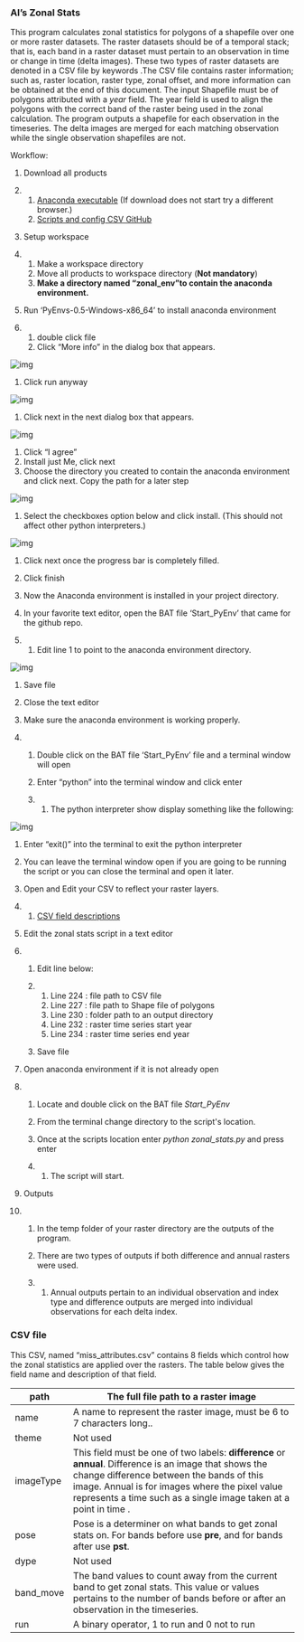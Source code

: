 ### Al’s Zonal Stats



This program calculates zonal statistics for polygons of a shapefile over one or more raster datasets. The raster datasets should be of a temporal stack; that is, each band in a raster dataset must pertain to an observation in time or change in time (delta images). These two types of raster datasets are denoted in a CSV file by keywords .The CSV file contains raster information; such as, raster location, raster type, zonal offset, and more information can be obtained at the end of this document. The input Shapefile must be of polygons attributed with a *year* field. The year field is used to align the polygons with the correct band of the raster being used in the zonal calculation. The program outputs a shapefile for each observation in the timeseries. The delta images are merged for each matching observation while the single observation shapefiles are not. 



Workflow:



1. Download all products 

2. 1. [Anaconda executable](https://drive.google.com/file/d/1Tm0qBHEbWVF6Gm_DT3m9iOGpHfaFTqhw/view?usp=share_link) (If download does not start try a different browser.)
   2. [Scripts and config CSV GitHub ](https://github.com/clarype/al_zonal_stats)

3. Setup workspace 

4. 1. Make a workspace directory 
   2. Move all products to workspace directory (**Not mandatory**)
   3. **Make a directory named “zonal_env”to contain the anaconda environment.**

5. Run ‘PyEnvs-0.5-Windows-x86_64’ to install anaconda environment

6. 1. double click file
   2. Click “More info” in the dialog box that appears.

![img](https://lh6.googleusercontent.com/Acdi-tYgRUB2Q5PSvcGAObGXLd9NmB38DSZsRC35EiMqZzYY8hlE2HD4RFV20915eloG3AWK76KITXnlg51Fl2nKtP-xqBrK7nnE9Ku7mBYMX7gRZtPFoDalB8spaTn0pquM35KqiLSeFJIenHgFaQg894sr5vgl0behp-hY_3B7XDTZ6TVI44zSrw3Oug)

1. Click run anyway

![img](https://lh6.googleusercontent.com/guncH4qST2Q4iirDG9IBgkGmBHqI6hrqlDGoxKRGSfs4ks5O3KzWYv0TqbG1pV1odOjWkmE0slhWRkCJ_4aM9FLgPDlpbGpco45ol5cr-7p6NLCtYuteOC7WZk1B9Kc7IWDnoEe83BHZYcO8rm0CcyRLVkwjxUAUSH4ZxWF15rbqj8E9pvQjsB-ogHX-aQ)

1. Click next in the next dialog box that appears.

![img](https://lh3.googleusercontent.com/cyWvtnLhyty8YrUXArPSWyu2Fc7-cdUwow4_n6QJmOlCQN5cNTyzQ47YqNyV-8EKR9AV2VgzBif1phLfCcIDKw0pRxrNu9EDk1-zQE7OHIAXoadzdbgHDW5rie9CDSMvrudDLgVFRH84WpYt4MCjfKBujzvHMZlF-8nrPaelZV939-pp--UeuA9q7g7D3g)

1. Click “I agree”
2. Install just Me, click next 
3. Choose the directory you created to contain the anaconda environment and click next. Copy the path for a later step

![img](https://lh3.googleusercontent.com/TZDD7MeVokOj7Hy1hO4JxtWivTPaFY_HA6ASpJNaitUM7vIoQWO2HuprxwkSBIMIUNUJRzn1nLNQ2kuAWSssYSgDX3hZTL-VuwIO9tU9ZrVVhFh91XAF2v-pRSAM76rwrOcB6-WDWZG0ZHfVOxko8ZKubsST3i0Dlxksd5kcSWbkivkptwtfIMMx2eB4)

1. Select the checkboxes option below and click install. (This should not affect other python interpreters.)

![img](https://lh6.googleusercontent.com/KA6sG6JNaw-OKPDDdPJzrARlOrm9ff9Xs6sq0zOjBkIpIoxCA4pqjPggc6eP8BVYE_4xTpDEuBg1O5xBM5uR99BPw5uGju487S4koehU25xU3iDKFj-DYGKY7DKkS7fRX5n8yzwG0cq-NrIIxt-fA5MLaPpNuZAhiUbw9n9Z1ZWgK6BpClO1wTqnoGsOGQ)

1. Click next once the progress bar is completely filled. 
2. Click finish 
3. Now the Anaconda environment is installed in your project directory.



1. In your favorite text editor, open the BAT file ‘Start_PyEnv’ that came for the github repo.

2. 1. Edit line 1 to point to the anaconda environment directory. 

![img](https://lh5.googleusercontent.com/m41QgcQnRp_RxQC5hyiVRbbjAVv1eQMCDRpRG72f5VSvrsKKYdCPsbzHEEF4qvrEa7qUkYytscmAAStmazCft2csb8FpeoIvtCu-l57kZZhoQiaBw7JqibmJI-1TOpWR7trkTdDqiIZXkeanNBGU-m40klUIwX0nkWbCdydBboZBkhYHUnQzP-pT_BnJ)

1. Save file 

2. Close the text editor

3. Make sure the anaconda environment is working properly.

4. 1. Double click on the BAT file ‘Start_PyEnv’ file and a terminal window will open

   2. Enter “python” into the terminal window and click enter 

   3. 1. The python interpreter show display something like the following:

![img](https://lh5.googleusercontent.com/_yvOJGOqjHU4HZFpE7K0mTH99MNarfL8khxxsEWb4O_3bTkALg5F34QwrmocP5KOzNVD0d8-yce4Mq6lasVNai_QyoScUWJQg4Kmd4bWx5o0gA2LI8TEZ8aV2M3pRciTHO0kszhFDuPNjUZkAKkmbzUB5K2at7oy9EC7IeCMIeENEX8BpxBQ3rO9ARJnmQ)

1. Enter “exit()” into the terminal to exit the python interpreter
2. You can leave the terminal window open if you are going to be running the script or you can close the terminal and open it later.

1. Open and Edit your CSV to reflect your raster layers.

2. 1. [CSV field descriptions ](https://docs.google.com/document/d/1fFuZTMBCehp4FO2wQbpBZcJVbik-pitcykELqBy4W1s/edit#heading=h.qq0vho4rce4f)

3. Edit the zonal stats script in a text editor 

4. 1. Edit line below:

   2. 1. Line 224 : file path to CSV file 
      2. Line 227 : file path to Shape file of polygons 
      3. Line 230 : folder path to an output directory
      4. Line 232 : raster time series start year
      5. Line 234 : raster time series end year

   3. Save file

5. Open anaconda environment if it is not already open

6. 1. Locate and double click on the BAT file *Start_PyEnv*

   2. From the terminal change directory to the script's location.

   3. Once at the scripts location enter *python zonal_stats.py* and press enter 

   4. 1. The script will start. 

7. Outputs 

8. 1. In the temp folder of your raster directory are the outputs of the program.

   2. There are two types of outputs if both difference and annual rasters were used.

   3. 1. Annual outputs pertain to an individual observation and index type and difference outputs are merged into individual observations for each delta index. 

































### CSV file 



This CSV, named “miss_attributes.csv” contains 8 fields which control how the zonal statistics are applied over the rasters. The table below gives the field name and description of that field.





| path      | The full file path to a raster image                         |
| --------- | ------------------------------------------------------------ |
| name      | A name to represent the raster image, must be 6 to 7 characters long.. |
| theme     | Not used                                                     |
| imageType | This field must be one of two labels: **difference** or **annual**. Difference is an image that shows the change difference between the bands of this image. Annual is for images where the pixel value represents a time such as a single image taken at a point in time . |
| pose      | Pose is a determiner on what bands to get zonal stats on. For bands before use **pre**, and for bands after use **pst**. |
| dype      | Not used                                                     |
| band_move | The band values to count away from the current band to get zonal stats. This value or values pertains to the number of bands before or after an observation in the timeseries. |
| run       | A binary operator, 1 to run and 0 not to run                 |

 
